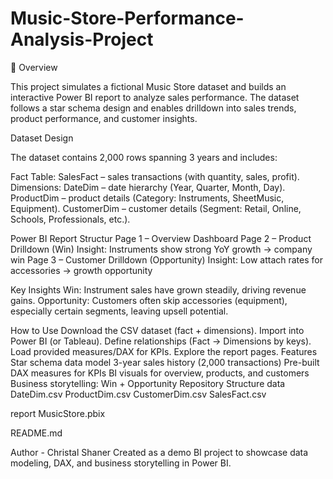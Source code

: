 # Music-Store-Performance-Analysis-Project
📖 Overview

This project simulates a fictional Music Store dataset and builds an interactive Power BI report to analyze sales performance. The dataset follows a star schema design and enables drilldown into sales trends, product performance, and customer insights.

Dataset Design

The dataset contains 2,000 rows spanning 3 years and includes:

Fact Table: SalesFact – sales transactions (with quantity, sales, profit).
Dimensions:
DateDim – date hierarchy (Year, Quarter, Month, Day).
ProductDim – product details (Category: Instruments, SheetMusic, Equipment).
CustomerDim – customer details (Segment: Retail, Online, Schools, Professionals, etc.).

Power BI Report Structur
Page 1 – Overview Dashboard
Page 2 – Product Drilldown (Win)
Insight: Instruments show strong YoY growth → company win
Page 3 – Customer Drilldown (Opportunity)
Insight: Low attach rates for accessories → growth opportunity

Key Insights
Win: Instrument sales have grown steadily, driving revenue gains.
Opportunity: Customers often skip accessories (equipment), especially certain segments, leaving upsell potential.

How to Use
Download the CSV dataset (fact + dimensions).
Import into Power BI (or Tableau).
Define relationships (Fact → Dimensions by keys).
Load provided measures/DAX for KPIs.
Explore the report pages.
Features
Star schema data model
3-year sales history (2,000 transactions)
Pre-built DAX measures for KPIs
BI visuals for overview, products, and customers
Business storytelling: Win + Opportunity
Repository Structure
data
DateDim.csv
ProductDim.csv
CustomerDim.csv
SalesFact.csv

report
MusicStore.pbix

README.md

Author - Christal Shaner
Created as a demo BI project to showcase data modeling, DAX, and business storytelling in Power BI.

